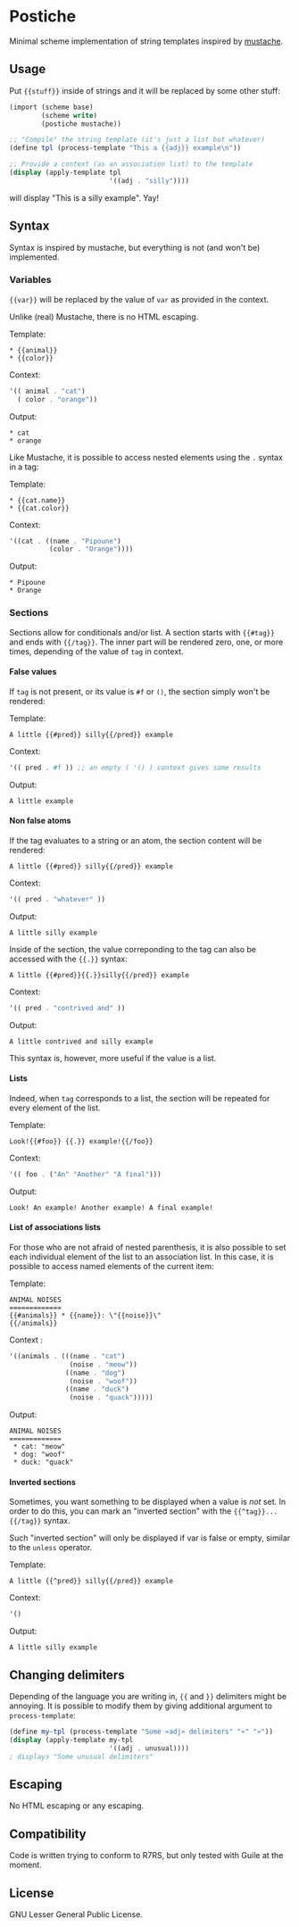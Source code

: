 # Postiche

Minimal scheme implementation of string templates inspired by
[mustache](https://mustache.github.io/).

## Usage

Put `{{stuff}}` inside of strings and it will be replaced by some
other stuff:

```scheme
(import (scheme base)
        (scheme write)
        (postiche mustache))

;; "Compile" the string template (it's just a list but whatever)
(define tpl (process-template "This a {{adj}} example\n"))

;; Provide a context (as an association list) to the template
(display (apply-template tpl
                         '((adj . "silly"))))

```

will display "This is a silly example". Yay!


## Syntax

Syntax is inspired by mustache, but everything is not (and won't be)
implemented. 

### Variables 
`{{var}}` will be replaced by the value of `var` as provided in the
context. 

Unlike (real) Mustache, there is no HTML escaping. 

Template:

```
* {{animal}}
* {{color}}
```

Context:

```scheme
'(( animal . "cat")
  ( color . "orange"))
```

Output:
```
* cat
* orange
```

Like Mustache, it is possible to access nested elements using the `.`
syntax in a tag:

Template:

```
* {{cat.name}}
* {{cat.color}}
```

Context:
```scheme
'((cat . ((name . "Pipoune")
          (color . "Orange"))))
```

Output:

```
* Pipoune
* Orange
```

### Sections

Sections allow for conditionals and/or list. A section starts with
`{{#tag}}` and ends with `{{/tag}}`. The inner part will be rendered
zero, one, or more times, depending of the value of `tag` in context.

#### False values

If `tag` is not present, or its value is `#f` or `()`, the section
simply won't be rendered:

Template:

```
A little {{#pred}} silly{{/pred}} example
```

Context:

```scheme
'(( pred . #f )) ;; an empty ( '() ) context gives same results
```

Output:

```
A little example
```

#### Non false atoms

If the tag evaluates to a string or an atom, the section content will
be rendered:

```
A little {{#pred}} silly{{/pred}} example
```

Context:

```scheme
'(( pred . "whatever" )) 
```

Output:

```
A little silly example
```

Inside of the section, the value correponding to the tag can also be
accessed with the `{{.}}` syntax: 

```
A little {{#pred}}{{.}}silly{{/pred}} example
```

Context:

```scheme
'(( pred . "contrived and" )) 
```

Output:

```
A little contrived and silly example
```

This syntax is, however, more useful if the value is a list.

#### Lists

Indeed, when `tag` corresponds to a list, the section will be repeated
for every element of the list.

Template:

```
Look!{{#foo}} {{.}} example!{{/foo}}
```

Context:

```scheme
'(( foo . ("An" "Another" "A final")))
```

Output:

```
Look! An example! Another example! A final example!
```

#### List of associations lists

For those who are not afraid of nested parenthesis, it is also
possible to set each individual element of the list to an association
list. In this case, it is possible to access named elements of the
current item:

Template:

```
ANIMAL NOISES
=============
{{#animals}} * {{name}}: \"{{noise}}\"
{{/animals}}
```

Context :

```scheme
'((animals . (((name . "cat")
               (noise . "meow"))
              ((name . "dog")
               (noise . "woof"))
              ((name . "duck")
               (noise . "quack")))))
```

Output: 

```
ANIMAL NOISES
=============
 * cat: "meow"
 * dog: "woof"
 * duck: "quack"
```


#### Inverted sections

Sometimes, you want something to be displayed when a value is *not*
set. In order to do this, you can mark an "inverted section" with the
`{{^tag}}...{{/tag}}` syntax.

Such "inverted section" will only be displayed if var is false or
empty, similar to the `unless` operator.

Template:

```
A little {{^pred}} silly{{/pred}} example
```

Context:

```scheme
'()
```

Output:

```
A little silly example
```

## Changing delimiters

Depending of the language you are writing in, `{{` and `}}` delimiters
might be annoying. It is possible to modify them by giving additional
argument to `process-template`:

```scheme
(define my-tpl (process-template "Some «adj» delimiters" "«" "»"))
(display (apply-template my-tpl
                         '((adj . unusual))))
; displays "Some unusual delimiters"
```


## Escaping

No HTML escaping or any escaping. 

## Compatibility 

Code is written trying to conform to R7RS, but only tested with Guile
at the moment. 

## License

GNU Lesser General Public License.
